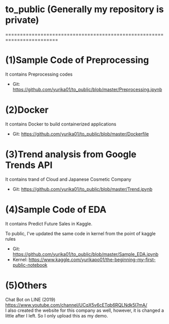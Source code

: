 # to_public (Generally my repository is private)
========================================================================
# (1)Sample Code of Preprocessing
It contains Preprocessing codes
* Git: https://github.com/yurika01/to_public/blob/master/Preprocessing.ipynb

# (2)Docker
It contains Docker to build containerized applications
* Git: https://github.com/yurika01/to_public/blob/master/Dockerfile


# (3)Trend analysis from Google Trends API
It contains trand of Cloud and Japanese Cosmetic Company
* Git: https://github.com/yurika01/to_public/blob/master/Trend.ipynb


# (4)Sample Code of EDA
It contains Predict Future Sales in Kaggle.

To public, I've updated the same code in kernel from the point of kaggle rules

* Git:
https://github.com/yurika01/to_public/blob/master/Sample_EDA.ipynb
* Kernel:
https://www.kaggle.com/yurikapo01/the-beginning-my-first-public-notebook


# (5)Others
Chat Bot on LINE (2019)
https://www.youtube.com/channel/UCqX5v6cETqb6RQLNdk5I7mA/  
 I also created the website for this company as well, however, it is changed a little after I left. So I only upload this as my demo.
